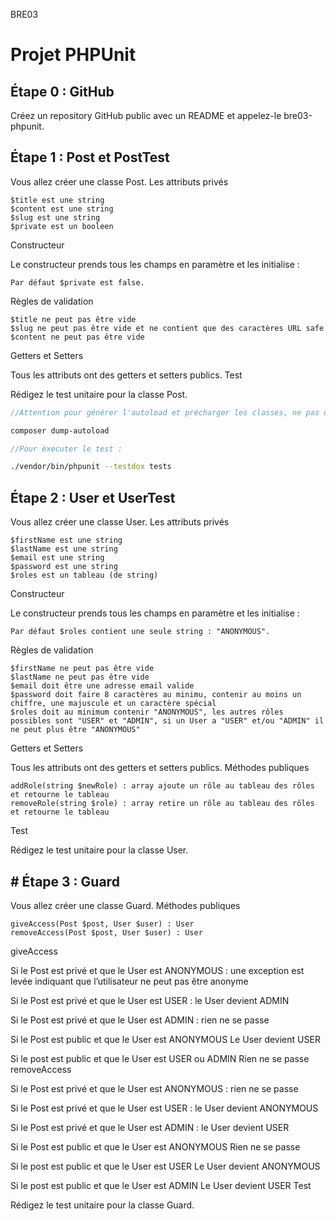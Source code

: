 BRE03

# Projet PHPUnit

## Étape 0 : GitHub

Créez un repository GitHub public avec un README et appelez-le bre03-phpunit.

## Étape 1 : Post et PostTest

Vous allez créer une classe Post.
Les attributs privés

    $title est une string
    $content est une string
    $slug est une string
    $private est un booleen

Constructeur

Le constructeur prends tous les champs en paramètre et les initialise :

    Par défaut $private est false.

Règles de validation

    $title ne peut pas être vide
    $slug ne peut pas être vide et ne contient que des caractères URL safe
    $content ne peut pas être vide

Getters et Setters

Tous les attributs ont des getters et setters publics.
Test

Rédigez le test unitaire pour la classe Post.

```js
//Attention pour générer l'autoload et précharger les classes, ne pas oublier :
```

```bash
composer dump-autoload
```

```js
//Pour éxecuter le test :
```

```bash
./vendor/bin/phpunit --testdox tests
```

## Étape 2 : User et UserTest

Vous allez créer une classe User.
Les attributs privés

    $firstName est une string
    $lastName est une string
    $email est une string
    $password est une string
    $roles est un tableau (de string)

Constructeur

Le constructeur prends tous les champs en paramètre et les initialise :

    Par défaut $roles contient une seule string : "ANONYMOUS".

Règles de validation

    $firstName ne peut pas être vide
    $lastName ne peut pas être vide
    $email doit être une adresse email valide
    $password doit faire 8 caractères au minimu, contenir au moins un chiffre, une majuscule et un caractère spécial
    $roles doit au minimum contenir "ANONYMOUS", les autres rôles possibles sont "USER" et "ADMIN", si un User a "USER" et/ou "ADMIN" il ne peut plus être "ANONYMOUS"

Getters et Setters

Tous les attributs ont des getters et setters publics.
Méthodes publiques

    addRole(string $newRole) : array ajoute un rôle au tableau des rôles et retourne le tableau
    removeRole(string $role) : array retire un rôle au tableau des rôles et retourne le tableau

Test

Rédigez le test unitaire pour la classe User.

## # Étape 3 : Guard

Vous allez créer une classe Guard.
Méthodes publiques

    giveAccess(Post $post, User $user) : User
    removeAccess(Post $post, User $user) : User

giveAccess

Si le Post est privé et que le User est ANONYMOUS : une exception est levée indiquant que l’utilisateur ne peut pas être anonyme

Si le Post est privé et que le User est USER : le User devient ADMIN

Si le Post est privé et que le User est ADMIN : rien ne se passe

Si le Post est public et que le User est ANONYMOUS Le User devient USER

Si le post est public et que le User est USER ou ADMIN Rien ne se passe
removeAccess

Si le Post est privé et que le User est ANONYMOUS : rien ne se passe

Si le Post est privé et que le User est USER : le User devient ANONYMOUS

Si le Post est privé et que le User est ADMIN : le User devient USER

Si le Post est public et que le User est ANONYMOUS Rien ne se passe

Si le post est public et que le User est USER Le User devient ANONYMOUS

Si le post est public et que le User est ADMIN Le User devient USER
Test

Rédigez le test unitaire pour la classe Guard.
